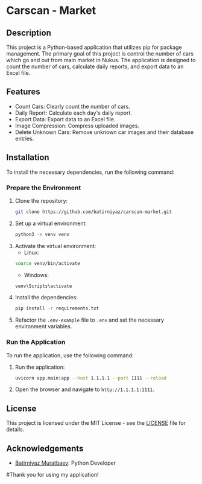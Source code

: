 # Carscan - Market

## Description
This project is a Python-based application that utilizes pip for package management. The primary goal of this project is control the number of cars which go and out from main market in Nukus. The application is designed to count the number of cars, calculate daily reports, and export data to an Excel file.
## Features
- Count Cars: Clearly count the number of cars.
- Daily Report: Calculate each day's daily report.
- Export Data: Export data to an Excel file.
- Image Compression: Compress uploaded images. 
- Delete Unknown Cars: Remove unknown car images and their database entries.

## Installation
To install the necessary dependencies, run the following command:

### Prepare the Environment
1. Clone the repository:
    ```bash
    git clone https://github.com/batirniyaz/carscan-market.git
    ```
2. Set up a virtual environment:
    ```bash
    python3 -m venv venv
    ```
3. Activate the virtual environment:
   - Linux:
    ```bash
    source venv/bin/activate
    ```
    - Windows:
     ```bash
    venv\Scripts\activate
    ```
4. Install the dependencies:
    ```bash
    pip install -r requirements.txt
    ```
5. Refactor the `.env-example` file to `.env` and set the necessary environment variables.

### Run the Application
To run the application, use the following command:
1. Run the application:
    ```bash
    uvicorn app.main:app --host 1.1.1.1 --port 1111 --reload
    ```
2. Open the browser and navigate to `http://1.1.1.1:1111`.

## License
This project is licensed under the MIT License - see the [LICENSE](LICENSE) file for details.

## Acknowledgements
- [Batirniyaz Muratbaev](https://www.github.com/batirniyaz): Python Developer

#Thank you for using my application!

